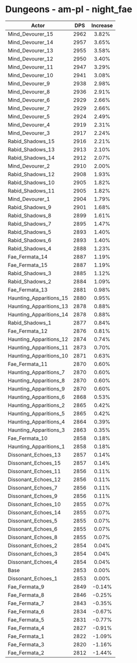 # Dungeons - am-pl - night_fae
| Actor | DPS | Increase |
|---|:---:|:---:|
|Mind_Devourer_15|2962|3.82%|
|Mind_Devourer_14|2957|3.65%|
|Mind_Devourer_13|2955|3.58%|
|Mind_Devourer_12|2950|3.40%|
|Mind_Devourer_11|2947|3.29%|
|Mind_Devourer_10|2941|3.08%|
|Mind_Devourer_9|2938|2.98%|
|Mind_Devourer_8|2936|2.91%|
|Mind_Devourer_6|2929|2.66%|
|Mind_Devourer_7|2929|2.66%|
|Mind_Devourer_5|2924|2.49%|
|Mind_Devourer_4|2919|2.31%|
|Mind_Devourer_3|2917|2.24%|
|Rabid_Shadows_15|2916|2.21%|
|Rabid_Shadows_13|2913|2.10%|
|Rabid_Shadows_14|2912|2.07%|
|Mind_Devourer_2|2910|2.00%|
|Rabid_Shadows_12|2908|1.93%|
|Rabid_Shadows_10|2905|1.82%|
|Rabid_Shadows_11|2905|1.82%|
|Mind_Devourer_1|2904|1.79%|
|Rabid_Shadows_9|2901|1.68%|
|Rabid_Shadows_8|2899|1.61%|
|Rabid_Shadows_7|2895|1.47%|
|Rabid_Shadows_5|2893|1.40%|
|Rabid_Shadows_6|2893|1.40%|
|Rabid_Shadows_4|2888|1.23%|
|Fae_Fermata_14|2887|1.19%|
|Fae_Fermata_15|2887|1.19%|
|Rabid_Shadows_3|2885|1.12%|
|Rabid_Shadows_2|2884|1.09%|
|Fae_Fermata_13|2881|0.98%|
|Haunting_Apparitions_15|2880|0.95%|
|Haunting_Apparitions_13|2878|0.88%|
|Haunting_Apparitions_14|2878|0.88%|
|Rabid_Shadows_1|2877|0.84%|
|Fae_Fermata_12|2876|0.81%|
|Haunting_Apparitions_12|2874|0.74%|
|Haunting_Apparitions_11|2873|0.70%|
|Haunting_Apparitions_10|2871|0.63%|
|Fae_Fermata_11|2870|0.60%|
|Haunting_Apparitions_7|2870|0.60%|
|Haunting_Apparitions_8|2870|0.60%|
|Haunting_Apparitions_9|2870|0.60%|
|Haunting_Apparitions_6|2868|0.53%|
|Haunting_Apparitions_2|2865|0.42%|
|Haunting_Apparitions_5|2865|0.42%|
|Haunting_Apparitions_4|2864|0.39%|
|Haunting_Apparitions_3|2863|0.35%|
|Fae_Fermata_10|2858|0.18%|
|Haunting_Apparitions_1|2858|0.18%|
|Dissonant_Echoes_13|2857|0.14%|
|Dissonant_Echoes_15|2857|0.14%|
|Dissonant_Echoes_11|2856|0.11%|
|Dissonant_Echoes_12|2856|0.11%|
|Dissonant_Echoes_7|2856|0.11%|
|Dissonant_Echoes_9|2856|0.11%|
|Dissonant_Echoes_10|2855|0.07%|
|Dissonant_Echoes_14|2855|0.07%|
|Dissonant_Echoes_5|2855|0.07%|
|Dissonant_Echoes_6|2855|0.07%|
|Dissonant_Echoes_8|2855|0.07%|
|Dissonant_Echoes_2|2854|0.04%|
|Dissonant_Echoes_3|2854|0.04%|
|Dissonant_Echoes_4|2854|0.04%|
|Base|2853|0.00%|
|Dissonant_Echoes_1|2853|0.00%|
|Fae_Fermata_9|2849|-0.14%|
|Fae_Fermata_8|2846|-0.25%|
|Fae_Fermata_7|2843|-0.35%|
|Fae_Fermata_6|2834|-0.67%|
|Fae_Fermata_5|2831|-0.77%|
|Fae_Fermata_4|2827|-0.91%|
|Fae_Fermata_1|2822|-1.09%|
|Fae_Fermata_3|2820|-1.16%|
|Fae_Fermata_2|2812|-1.44%|
